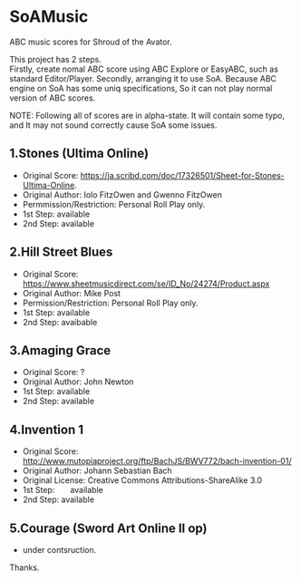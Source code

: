 # SoAMusic
ABC music scores for Shroud of the Avator.

This project has 2 steps.  
Firstly, create nomal ABC score using ABC Explore or EasyABC, such as standard Editor/Player. 
Secondly, arranging it to use SoA. Because ABC engine on SoA has some uniq specifications, So 
it can not play normal version of ABC scores.

NOTE: Following all of scores are in alpha-state. It will contain some typo, and It may not
sound correctly cause SoA some issues.

## 1.Stones (Ultima Online)
* Original Score: https://ja.scribd.com/doc/17326501/Sheet-for-Stones-Ultima-Online.
* Original Author: Iolo FitzOwen and Gwenno FitzOwen
* Permmission/Restriction: Personal Roll Play only.
* 1st Step:       available
* 2nd Step:       available

## 2.Hill Street Blues
* Original Score: https://www.sheetmusicdirect.com/se/ID_No/24274/Product.aspx
* Original Author: Mike Post
* Permission/Restriction: Personal Roll Play only.
* 1st Step:       available
* 2nd Step:       avaibable

## 3.Amaging Grace
* Original Score: ?
* Original Author: John Newton
* 1st Step:       available
* 2nd Step:       available

## 4.Invention 1
* Original Score: http://www.mutopiaproject.org/ftp/BachJS/BWV772/bach-invention-01/
* Original Author: Johann Sebastian Bach
* Original License: Creative Commons Attributions-ShareAlike 3.0
* 1st Step:       available
* 2nd Step:       available

## 5.Courage (Sword Art Online II op)
* under contsruction.

Thanks.

